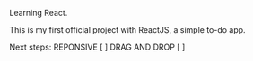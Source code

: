 Learning React.

This is my first official project with ReactJS, a simple to-do app.

Next steps:
REPONSIVE [ ]
DRAG AND DROP [ ]

